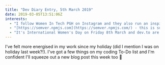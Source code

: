 ```yaml
---
title: "Dev Diary Entry, 5th March 2019"
date: 2019-03-05T13:51:06Z
interests:
  - "I follow Women In Tech PGH on Instagram and they also run an inspiring newsletter. This post on [why you should tweet as a woman in tech](https://www.womenintechpgh.com/get-on-twitter/) resonated with me as although I don't use Twitter much, I started the @claire_codes Instagram account mostly to be visible in the dev community."
  - "[https://semver.npmjs.com](https://semver.npmjs.com/) - this is such a useful tool for calculating the ranges covered by your semver syntax in your package.json."
  - "It's International Women's Day on Friday 8th March and dev.to are encouraging everyone (ladies and allies) to publish posts celebrating their achievements in the community with [this post](https://dev.to/devteam/calling-all-devs-please-join-us-for-shecoded-2019--4ia4)."
---
```


I've felt more energised in my work since my holiday (did I mention I was on holiday last week?!). I've got a few things on my coding To-Do list and I'm confident I'll squeeze out a new blog post this week too 🤞
